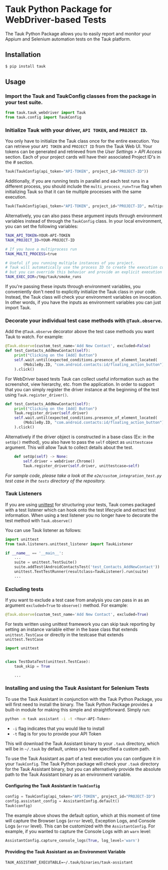 # Tauk Python Package for WebDriver-based Tests

The Tauk Python Package allows you to easily report and monitor your Appium and Selenium automation tests on the Tauk platform.

## Installation

```bash
$ pip install tauk
```



## Usage

### Import the Tauk and TaukConfig classes from the package in your test suite.

```python
from tauk.tauk_webdriver import Tauk
from tauk.config import TaukConfig
```



### Initialize Tauk with your driver, `API TOKEN`, and `PROJECT ID`.

You only have to initialize the Tauk class once for the entire execution. 
You can retrieve your `API TOKEN` and `PROJECT ID` from the Tauk Web UI. 
Your tokens can be generated and retrieved from the _User Settings > API Access_ section. 
Each of your project cards will have their associated Project ID's in the _#_ section.

```python
Tauk(TaukConfig(api_token="API-TOKEN", project_id="PROJECT-ID"))
```

Additionally, if you are running tests in parallel and each test runs in a different process, 
you should include the `multi_process_run=True` flag when initializing Tauk 
so that it can tie multiple processes with the same execution.

```python
Tauk(TaukConfig(api_token="API-TOKEN", project_id="PROJECT-ID", multiprocess_run=True))
```

Alternatively, you can also pass these argument inputs through environment variables instead of through the `TaukConfig` class. 
In your local environment, you can set the following variables:

```bash
TAUK_API_TOKEN=YOUR-API-TOKEN
TAUK_PROJECT_ID=YOUR-PROJECT-ID

# If you have a multiprocess run
TAUK_MULTI_PROCESS=true

# Useful if you running multiple instances of you project. 
# Tauk will automatically use the process ID to create the execution context, 
# but you can override this behavior and provide an explicit execution dir if needed
TAUK_EXEC_DIR=/tmp/tauk/smoke_runs
```

If you're passing these inputs through environment variables, 
you conveniently don't need to explicitly initialize the Tauk class in your code. 
Instead, the Tauk class will check your environment variables on invocation. 
In other words, if you have the inputs as environment variables you can just import Tauk.



### Decorate your individual test case methods with `@Tauk.observe`.

Add the `@Tauk.observe` decorator above the test case methods you want Tauk to watch. For example:

```python
@Tauk.observe(custom_test_name='Add New Contact', excluded=False)
def test_Contacts_AddNewContact(self):
	print("Clicking on the [Add] Button")
	self.wait.until(expected_conditions.presence_of_element_located(
		(MobileBy.ID, "com.android.contacts:id/floating_action_button"))
	).click()
```

For WebDriver based tests Tauk can collect useful information such as the screenshot, 
view hierarchy, etc. from the application. In order to support that you can simply register the driver instance 
at the beginning of the test using `Tauk.register_driver()`.

```python
def test_Contacts_AddNewContact(self):
	print("Clicking on the [Add] Button")
	Tauk.register_driver(self.driver)
	self.wait.until(expected_conditions.presence_of_element_located(
		(MobileBy.ID, "com.android.contacts:id/floating_action_button"))
	).click()
```

Alternatively if the driver object is constructed in a base class (Ex: in the `setUp()` method), 
you also have to pass the `self` object as `unittestcase` argument. 
This will allow Tauk to collect details about the test.

```python
    def setUp(self) -> None:
        self.driver = webdriver.Chrome()
        Tauk.register_driver(self.driver, unittestcase=self)
```

_For sample code, please take a look at the `e2e/custom_integration_test.py` test case in the `tests` directory of the repository._



### Tauk Listeners

If you are using [unittest](https://docs.python.org/3/library/unittest.html) for structuring your tests, Tauk comes packaged with a test listener which can hook onto the test lifecycle and extract test information. When using a test listener you no longer have to decorate the test method with `Tauk.observe()`

You can use Tauk listener as follows:

```python
import unittest
from tauk.listeners.unittest_listener import TaukListener

if __name__ == '__main__':
    ...
    suite = unittest.TestSuite()
    suite.addTest(AndroidContactsTest('test_Contacts_AddNewContact'))
    unittest.TextTestRunner(resultclass=TaukListener).run(suite)
    ...
```

### Excluding tests

If you want to exclude a test case from analysis you can pass in as an argument `excluded=True` to `observe()` method. For example:

```python
@Tauk.observe(custom_test_name='Add New Contact', excluded=True)
```

For tests written using unittest framework you can skip tauk reporting by setting an instance variable
either in the base class that extends `unittest.TestCase` or directly in the testcase that extends `unittest.TestCase`

```python
import unittest


class TestDataTest(unittest.TestCase):
    tauk_skip = True

    ...

```



### Installing and using the Tauk Assistant for Selenium Tests

To use the Tauk Assistant in conjunction with the Tauk Python Package, you will first need to install the binary. The Tauk Python Package provides a built-in module for making this simple and straightforward. Simply run:

```bash
python -m tauk assistant -i -t <Your-API-Token>
```

- `-i` flag indicates that you would like to install
- `-t` flag is for you to provide your API Token

This will download the Tauk Assistant binary to your `.tauk` directory, which will be in `~/.tauk` by default, unless you have specified a custom path.

To use the Tauk Assistant as part of a test execution you can configure it in your `TaukConfig`. The Tauk Python package will check your `.tauk` directory for the Tauk Assistant binary, but you can alternatively provide the absolute path to the Tauk Assistant binary as an environment variable.



#### Configuring the Tauk Assistant in `TaukConfig`

```python
config = TaukConfig(api_token="API-TOKEN", project_id="PROJECT-ID")
config.assistant_config = AssistantConfig.default()
Tauk(config)
```

The example above shows the default option, which at this moment of time will capture the Browser Logs (`error` level), Exception Logs, and Console Logs (`error` level). This can be customized with the `AssistantConfig`. For example, if you wanted to capture the Console Logs with an `warn` level:

```python
AssistantConfig.capture_console_logs(True, log_level='warn')
```



#### Providing the Tauk Assistant as an Environment Variable

```
TAUK_ASSISTANT_EXECUTABLE=~/.tauk/binaries/tauk-assistant
```

